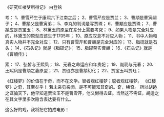 

《研究红楼梦所得记》 白登铭

考：
1、曹雪芹生于康熙六下江南之后；
2、曹雪芹应是贾兰；
3、曹頫是曹寅嗣子；
4、曹頫父是曹寅弟；
5、李丸的判词是写贾珠；
6、曹颙应是贾珠；
7、曹頫应是贾宝玉；
8、林黛玉的原型在辈分上需要考究；
9、如果人物是完全对应的，林黛玉的原型应该生于1705年；
10、原应叹息不对应人物；
11、书中人物和真实人物并不完全对应；
12、只有曹雪芹和曹頫是完全对应的；
13、脂砚就是石头；
14、《石头记》就是《脂砚记》；
15、脂砚斋实曹頫；
16、《石头记》就是《曹頫传》；

索：
17、弘皙与王熙凤；
18、元春之命运应和年贵妃；
19、胤礽与元春；
20、王熙凤是曹頫之妻原型；
21、贾琏亦是曹頫幻化；
22、贾宝玉叫贾珏；

《红楼梦》的价值在于奇，而不在文学。智者观红楼梦；聪者观红楼梦。
《红楼梦》之奇，其至矣乎！
若未亲见亲闻，是不可能知其奇的。奇，稀奇。
所以胡适之诓骗天下，他早知道贾宝玉不是曹雪芹，他又懒得去证。当然这不需证，胡适之在其文字里多次隐含表达要有什么。



这么好的戏，我将把它拍成电影！
